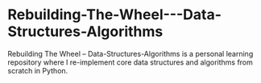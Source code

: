 # Rebuilding-The-Wheel---Data-Structures-Algorithms
Rebuilding The Wheel – Data-Structures-Algorithms is a personal learning repository where I re-implement core data structures and algorithms from scratch in Python.
